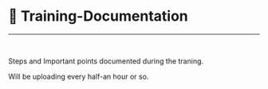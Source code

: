 # :beginner: Training-Documentation
-------

<br>

Steps and Important points documented during the traning.

Will be uploading every half-an hour or so.